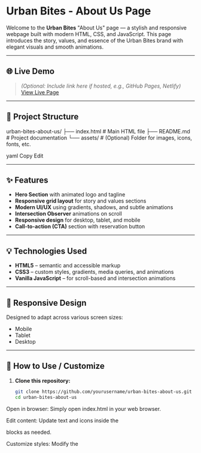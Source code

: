 # Urban Bites - About Us Page

Welcome to the **Urban Bites** "About Us" page — a stylish and responsive webpage built with modern HTML, CSS, and JavaScript. This page introduces the story, values, and essence of the Urban Bites brand with elegant visuals and smooth animations.

---

## 🌐 Live Demo

> *(Optional: Include link here if hosted, e.g., GitHub Pages, Netlify)*  
> [View Live Page](https://your-live-link.com)

---

## 📁 Project Structure

urban-bites-about-us/
├── index.html # Main HTML file
├── README.md # Project documentation
└── assets/ # (Optional) Folder for images, icons, fonts, etc.

yaml
Copy
Edit

---

## ✨ Features

- **Hero Section** with animated logo and tagline
- **Responsive grid layout** for story and values sections
- **Modern UI/UX** using gradients, shadows, and subtle animations
- **Intersection Observer** animations on scroll
- **Responsive design** for desktop, tablet, and mobile
- **Call-to-action (CTA)** section with reservation button

---

## 💡 Technologies Used

- **HTML5** – semantic and accessible markup  
- **CSS3** – custom styles, gradients, media queries, and animations  
- **Vanilla JavaScript** – for scroll-based and intersection animations  

---

## 📱 Responsive Design

Designed to adapt across various screen sizes:
- Mobile
- Tablet
- Desktop

---

## 🔧 How to Use / Customize

1. **Clone this repository:**
   ```bash
   git clone https://github.com/yourusername/urban-bites-about-us.git
   cd urban-bites-about-us
Open in browser:
Simply open index.html in your web browser.

Edit content:
Update text and icons inside the <section> blocks as needed.

Customize styles:
Modify the <style> section within index.html or extract it into a separate style.css.

Navigation integration (optional):
Add header or navbar for full site navigation.

🛠 Future Improvements
Add reusable components (e.g., navbar, footer)

Integrate with a CMS or backend (e.g., for dynamic content)

Add localization/multilingual support

Improve accessibility (ARIA roles, alt tags)

📸 Preview
(Optional: Add a screenshot of the page here)

📝 License
This project is open-source and free to use under the MIT License.

🙌 Acknowledgements
Icons and emojis used in this project are from:

Twemoji

Emojipedia

💬 Contact
For feedback or collaboration:
Email: yourname@example.com
GitHub: @yourusername

python
Copy
Edit

---

Let me know if you'd like this file to include a screenshot preview section, or if you're planning to host it on GitHub or Netlify — I can tailor it further for deployment instructions.



Ask ChatGPT

